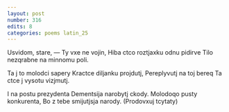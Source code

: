 ```yaml
---
layout: post
number: 316
edits: 8
categories: poems latin_25
---
```


Usvidom, stare, —
Ty vxe ne vojin,
Hiba ctco roztjaxku odnu pidirve
Tilo nezqrabne na minnomu poli.

Ta j to molodci sapery
Kractce diljanku projdutj, 
Pereplyvutj na toj bereq 
Ta ctce j vysotu vizjmutj.

I na postu prezydenta 
Dementsija narobytj ckody. 
Molodoqo pusty konkurenta,
Bo z tebe smijutjsja narody.
(Prodovxuj tcytaty)
